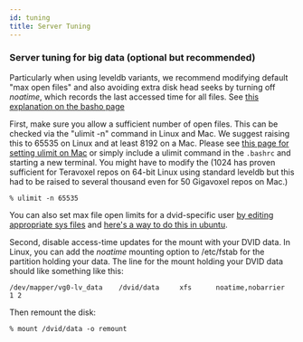 ```yaml
---
id: tuning
title: Server Tuning
---
```


### Server tuning for big data (optional but recommended)

Particularly when using leveldb variants, we recommend modifying default "max open files" and
also avoiding extra disk head seeks by turning off *noatime*, which records the last accessed
time for all files.  See [this explanation on the basho page](http://docs.basho.com/riak/latest/ops/advanced/backends/leveldb/#Tuning-LevelDB)

First, make sure you allow a sufficient number of open files.  This can be checked via the 
"ulimit -n" command in Linux and Mac.  We suggest raising this to 65535 on Linux and at least
8192 on a Mac.  Please see [this page for setting ulimit on Mac](https://unix.stackexchange.com/questions/108174/how-to-persist-ulimit-settings-in-macos) or simply include a ulimit command in the `.bashrc` and starting a new terminal.  You might have to modify the
(1024 has proven sufficient for Teravoxel repos on 64-bit Linux using standard leveldb but 
this had to be raised to several thousand even for 50 Gigavoxel repos on Mac.)

    % ulimit -n 65535

You can also set max file open limits for a dvid-specific user [by editing appropriate sys files](http://tuxgen.blogspot.com/2014/01/centosrhel-ulimit-and-maximum-number-of.html) and [here's a way
to do this in ubuntu](http://posidev.com/blog/2009/06/04/set-ulimit-parameters-on-ubuntu/).

Second, disable access-time updates for the mount with your DVID data.  In Linux, you can
add the *noatime* mounting option to /etc/fstab for the partition holding your data.
The line for the mount holding your DVID data should like something like this:

    /dev/mapper/vg0-lv_data    /dvid/data     xfs      noatime,nobarrier     1 2

Then remount the disk:

    % mount /dvid/data -o remount